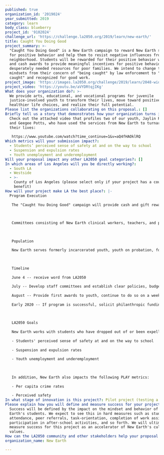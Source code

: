 ```yaml
---
published: true
organization_id: '2019024'
year_submitted: 2019
category: learn
body_class: blueberry
project_id: '9102024'
challenge_url: 'https://challenge.la2050.org/2019/learn/new-earth/'
title: Caught You Doing Good
project_summary: >-
  "Caught You Doing Good" is a New Earth campaign to reward New Earth students
  for positive behavior and help them to resist negative influences from their
  neighborhood. Students will be rewarded for their positive behavior with gifts
  and cash awards to provide meaningful incentives for positive behavior and
  desperately needed resources for poor families. We intend to change their
  mindsets from their concern of "being caught" by law enforcement to "being
  caught" and recognized for good work.
project_image: 'https://images.la2050.org/challenge/2019/learn/2048-wide/new-earth.jpg'
project_video: 'https://youtu.be/aVYDRtqjIKg'
What does your organization do?: >-
  We provide arts, educational, and vocational programs for juvenile
  justice-involved youth to transform their lives, move toward positive,
  healthier life choices, and realize their full potential.
Please list the organizations collaborating on this proposal.: []
Briefly tell us a story that demonstrates how your organization turns inspiration into impact.: >-
  Check out the attached video that profiles two of our youth, Jaylin Robinson
  and Geegee Potts, who have used the services from New Earth to turnaround
  their lives: 
   
   https://www.youtube.com/watch?time_continue=1&v=aQ4fHAOklRQ
Which metrics will your submission impact?:
  - Students’ perceived sense of safety at and on the way to school
  - Suspension and expulsion rates
  - Youth unemployment and underemployment
Will your proposal impact any other LA2050 goal categories?: []
In which areas of Los Angeles will you be directly working?:
  - South LA
  - Westside
  - >-
    County of Los Angeles (please select only if your project has a countywide
    benefit)
How will your project make LA the best place?: |-
  Program Execution 
   
   The "Caught You Doing Good" campaign will provide cash and gift rewards to New Earth youth for making good decisions in their lives. This will include activities such as working hard on their education, resisting gang-involvement, helping others, making meaningful progress towards a personal goal, and being a good person. We are trying to counter the continuous pressure our students face to engage in unhealthy behavior. 
   
   
   
   Committees consisting of New Earth clinical workers, teachers, and program staff will meet regularly to ensure that "Caught You Doing Good" awards are distributed fairly and foster a positive culture. There will be two committees: one for the New Earth Arts and Leadership Center (NEALC) and another for the Residential Career Training Center in Calabasas. 
   
   
   
   Population
   
   New Earth serves formerly incarcerated youth, youth on probation, foster youth, and other in-risk youth. This population is almost exclusively low-income (nearly all qualify for free or reduced-price lunch) and nearly all are African-American and Latino. They are at high risk for entering or (reentering) the juvenile justice system annually. To date, 54% have been African American, 43% are Latino, 2% are Asian and 1% are White. 65% are male and 35% are female. New Earth youth come from communities characterized by high concentrations of poverty, violence, and gang activity. System-involved youth have complex social-emotional, academic and mental health-related needs, which our programs help to address. Most New Earth students arrive with some high school credits from one or several high schools as well as credits from LACOE schools. However, despite this, their levels of literacy and numeracy can be quite low. 
   
   
   
   Timeline 
   
   June 4 -- receive word from LA2050 
   
   July -- Develop staff committees and establish clear policies, budget, tracking mechanism, and communications for this campaign
   
   August -- Provide first awards to youth, continue to do so on a weekly basis through end of school year in May 2020
   
   Early 2020 -- If program is successful, solicit philanthropic funding to continue the program after completion of LA2050 funds 
   
   
   
   LA2050 Goals
   
   New Earth works with students who have dropped out of or been expelled from the traditional school system. New Earth helps students earn a high school diploma by providing a non-traditional academic environment, wraparound services, and love to enable our students to achieve their goals. New Earth will help LA2050 make measurable progress in several goal areas: 
   
   - Students' perceived sense of safety at and on the way to school 
   
   - Suspension and expulsion rates 
   
   - Youth unemployment and underemployment 
   
   
   
   In addition, New Earth also impacts the following PLAY metrics: 
   
   - Per capita crime rates 
   
   - Perceived safety
In what stage of innovation is this project?: Pilot project (testing a new idea on a small scale to prove feasibility)
Please explain how you will define and measure success for your project.: >-
  Success will be defined by the impact on the mindset and behavior of New
  Earth's students. We expect to see this in hard measures such as student
  attendance, peer referrals, task-orientation, completion of work assignments,
  participation in after-school activities, and so forth. We will ultimately
  measure success for this project as an accelerator of New Earth's culture and
  values.
How can the LA2050 community and other stakeholders help your proposal succeed?: []
organization_name: New Earth

---
```

